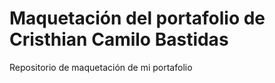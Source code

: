 # Maquetación del portafolio de Cristhian Camilo Bastidas

Repositorio de maquetación de mi portafolio